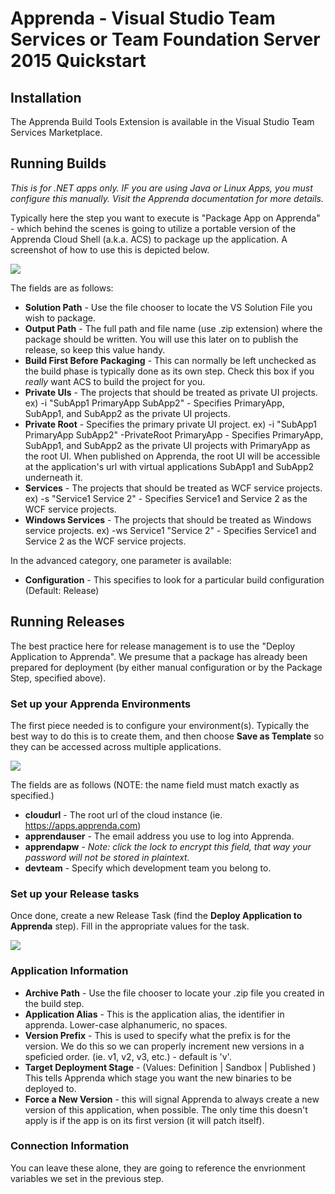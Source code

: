 # Apprenda - Visual Studio Team Services or Team Foundation Server 2015 Quickstart

## Installation

The Apprenda Build Tools Extension is available in the Visual Studio Team Services Marketplace.

## Running Builds

_This is for .NET apps only. IF you are using Java or Linux Apps, you must configure this manually. Visit the Apprenda documentation for more details._

Typically here the step you want to execute is "Package App on Apprenda" - which behind the scenes is going to utilize a portable version of the Apprenda Cloud Shell (a.k.a. ACS) to package up the application. A screenshot of how to use this is depicted below.

![](https://s3.amazonaws.com/apprenda-github-docs/tfs/newpackage2.png)

The fields are as follows:

- **Solution Path** - Use the file chooser to locate the VS Solution File you wish to package.
- **Output Path** -  The full path and file name (use .zip extension) where the package should be written. You will use this later on to publish the release, so keep this value handy.
- **Build First Before Packaging** - This can normally be left unchecked as the build phase is typically done as its own step. Check this box if you _really_ want ACS to build the project for you. 
- **Private UIs** - The projects that should be treated as private UI projects.  ex) -i "SubApp1 PrimaryApp SubApp2" - Specifies PrimaryApp, SubApp1, and SubApp2 as the private UI projects.
- **Private Root** - Specifies the primary private UI project.  ex) -i "SubApp1 PrimaryApp SubApp2" -PrivateRoot PrimaryApp - Specifies PrimaryApp, SubApp1, and SubApp2 as the private UI projects with PrimaryApp as the root UI. When published on Apprenda, the root UI will be accessible at the application's url with virtual applications SubApp1 and SubApp2 underneath it.
- **Services** - The projects that should be treated as WCF service projects.  ex) -s "Service1 Service 2" - Specifies Service1 and Service 2 as the WCF service projects.
- **Windows Services** - The projects that should be treated as Windows service projects.  ex) -ws Service1 "Service 2" - Specifies Service1 and Service 2 as the WCF service projects.

In the advanced category, one parameter is available:
- **Configuration** - This specifies to look for a particular build configuration (Default: Release)


## Running Releases

The best practice here for release management is to use the "Deploy Application to Apprenda". We presume that a package has already been prepared for deployment (by either manual configuration or by the Package Step, specified above).

### Set up your Apprenda Environments

The first piece needed is to configure your environment(s). Typically the best way to do this is to create them, and then choose **Save as Template** so they can be accessed across multiple applications. 

![](https://s3.amazonaws.com/apprenda-github-docs/tfs/environment.png)

The fields are as follows (NOTE: the name field must match exactly as specified.)

- **cloudurl** - The root url of the cloud instance (ie. https://apps.apprenda.com)
- **apprendauser** - The email address you use to log into Apprenda.
- **apprendapw** - *Note: click the lock to encrypt this field, that way your password will not be stored in plaintext.* 
- **devteam** - Specify which development team you belong to. 

### Set up your Release tasks

Once done, create a new Release Task (find the **Deploy Application to Apprenda** step). Fill in the appropriate values for the task. 

![](https://s3.amazonaws.com/apprenda-github-docs/tfs/deployapp.png)

### Application Information

- **Archive Path** - Use the file chooser to locate your .zip file you created in the build step.
- **Application Alias** - This is the application alias, the identifier in apprenda. Lower-case alphanumeric, no spaces.
- **Version Prefix** - This is used to specify what the prefix is for the version. We do this so we can properly increment new versions in a speficied order. (ie. v1, v2, v3, etc.) - default is 'v'.
- **Target Deployment Stage** - (Values:  <span>Definition | Sandbox | Published</span> ) This tells Apprenda which stage you want the new binaries to be deployed to.
- **Force a New Version** - this will signal Apprenda to always create a new version of this application, when possible. The only time this doesn't apply is if the app is on its first version (it will patch itself).

### Connection Information

You can leave these alone, they are going to reference the envrionment variables we set in the previous step.
